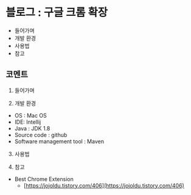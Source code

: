 # 블로그 : 구글 크롬 확장
* 들어가며
* 개발 환경
* 사용법
* 참고

**코멘트**
-

1. 들어가며

2. 개발 환경

* OS : Mac OS
* IDE: Intellij
* Java : JDK 1.8
* Source code : github
* Software management tool : Maven

3. 사용법

4. 참고

* Best Chrome Extension
	* [https://jojoldu.tistory.com/406](https://jojoldu.tistory.com/406)